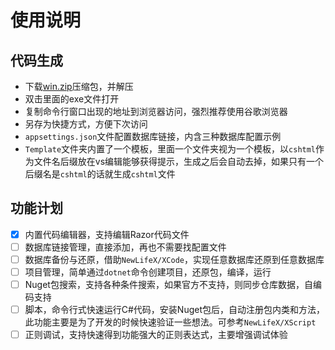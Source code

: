 # 使用说明

## 代码生成

- 下载[win.zip](https://github.com/xxred/CoderTool/releases/tag/0.1)压缩包，并解压
- 双击里面的exe文件打开
- 复制命令行窗口出现的地址到浏览器访问，强烈推荐使用谷歌浏览器
- 另存为快捷方式，方便下次访问
- `appsettings.json`文件配置数据库链接，内含三种数据库配置示例
- `Template`文件夹内置了一个模板，里面一个文件夹视为一个模板，以`cshtml`作为文件名后缀放在vs编辑能够获得提示，生成之后会自动去掉，如果只有一个后缀名是`cshtml`的话就生成`cshtml`文件

## 功能计划

- [x] 内置代码编辑器，支持编辑Razor代码文件
- [ ] 数据库链接管理，直接添加，再也不需要找配置文件
- [ ] 数据库备份与还原，借助`NewLifeX/XCode`，实现任意数据库还原到任意数据库
- [ ] 项目管理，简单通过`dotnet`命令创建项目，还原包，编译，运行
- [ ] Nuget包搜索，支持各种条件搜索，如果官方不支持，则同步仓库数据，自编码支持
- [ ] 脚本，命令行式快速运行C#代码，安装Nuget包后，自动注册包内类和方法，此功能主要是为了开发的时候快速验证一些想法。可参考`NewLifeX/XScript`
- [ ] 正则调试，支持快速得到功能强大的正则表达式，主要增强调试体验

